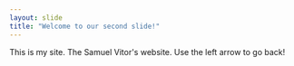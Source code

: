 ```yaml
---
layout: slide
title: "Welcome to our second slide!"
---
```

This is my site.
The Samuel Vitor's website.
Use the left arrow to go back!
